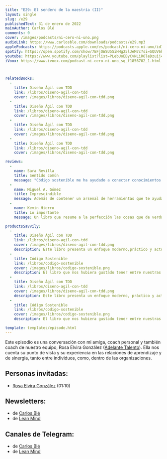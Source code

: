 ```yaml
---
title: "E29: El sendero de la maestría (II)"
layout: single
slug: /e29
publishedText: 31 de enero de 2022
mainAuthor: Carlos Blé
comments: 0
cover: /images/podcasts/ni-cero-ni-uno.png
audioLink: https://www.carlosble.com/downloads/podcasts/e29.mp3
applePodcasts: https://podcasts.apple.com/es/podcast/ni-cero-ni-uno/id1494641496
spotify: https://open.spotify.com/show/7EFjOWSU5SiHHg25lJeM7c?si=SQUV6kwuTl-dUN4t3QusqA&nd=1
youtube: https://www.youtube.com/playlist?list=PLebUoEByCvNLiR6leDzuij4C0PrjX-0Uq
iVoox: https://www.ivoox.com/podcast-ni-cero-ni-uno_sq_f1856702_1.html



relatedBooks:
  -
    title: Diseño Ágil con TDD
    link: /libros/diseno-agil-con-tdd
    cover: /images/libros/diseno-agil-con-tdd.png
  -
    title: Diseño Ágil con TDD
    link: /libros/diseno-agil-con-tdd
    cover: /images/libros/diseno-agil-con-tdd.png
  -
    title: Diseño Ágil con TDD
    link: /libros/diseno-agil-con-tdd
    cover: /images/libros/diseno-agil-con-tdd.png
  -
    title: Diseño Ágil con TDD
    link: /libros/diseno-agil-con-tdd
    cover: /images/libros/diseno-agil-con-tdd.png

reviews:
  -
    name: Sara Revilla
    title: Sentido común
    message: "Código sostenible me ha ayudado a conectar conocimientos que ni siquiera sabía que tenía. Carlos Blé explica y justifica los conceptos del código sostenible de tal manera que se convierten en sentido común."
  -
    name: Miguel A. Gómez
    title: Imprescindible
    message: Además de contener un arsenal de herramientas que te ayudaran a mejorar tu técnica como developer, es muy ameno. El mejor libro de programación en español que podrás encontrar.
  -
    name: Kevin Hierro
    title: Lo importante
    message: Un libro que resume a la perfección las cosas que de verdad aportan y se aplican en el día a día

productsSavvily:
  -
    title: Diseño Ágil con TDD
    link: /libros/diseno-agil-con-tdd
    cover: /images/libros/diseno-agil-con-tdd.png
    description: Este libro presenta un enfoque moderno,práctico y actualizado de TDD, con diferentes lenguajes de programación, apto para cualquier persona que desarrolle software.
  -
    title: Código Sostenible
    link: /libros/codigo-sostenible
    cover: /images/libros/codigo-sostenible.png
    description: El libro que nos hubiera gustado tener entre nuestras manos cuando estábamos aprendiendo a programar.
  -
    title: Diseño Ágil con TDD
    link: /libros/diseno-agil-con-tdd
    cover: /images/libros/diseno-agil-con-tdd.png
    description: Este libro presenta un enfoque moderno, práctico y actualizado de TDD, con diferentes lenguajes de programación, apto para cualquier persona que desarrolle software.
  -
    title: Código Sostenible
    link: /libros/codigo-sostenible
    cover: /images/libros/codigo-sostenible.png
    description: El libro que nos hubiera gustado tener entre nuestras manos cuando estábamos aprendiendo a programar.

template: templates/episode.html
---
```


Este episodio es una conversación con mi amiga, coach personal y también coach de nuestro equipo, Rosa Elvira González ([Adelante Talento](http://www.adelante-talento.es/)). Ella nos cuenta su punto de vista y su experiencia en las relaciones de aprendizaje y de sinergia, tanto entre individuos, como, dentro de las organizaciones.


## Personas invitadas:


* [Rosa Elvira González](http://www.adelante-talento.es/) (01:10)


## Newsletters: 


* de [Carlos Blé](https://www.subscribepage.com/v3z8u6)
* de [Lean Mind](https://www.subscribepage.com/p3v4h5)


## Canales de Telegram: 


* de [Carlos Blé](https://t.me/carlosble)
* de [Lean Mind](https://t.me/leanmind)